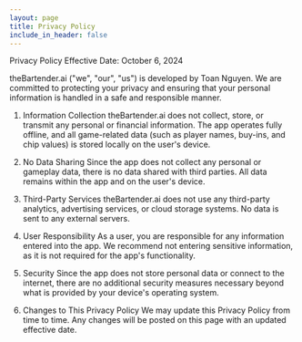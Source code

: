 ```yaml
---
layout: page
title: Privacy Policy
include_in_header: false
---
```


Privacy Policy
Effective Date: October 6, 2024

theBartender.ai ("we", "our", "us") is developed by Toan Nguyen. We are committed to protecting your privacy and ensuring that your personal information is handled in a safe and responsible manner.

1. Information Collection
theBartender.ai does not collect, store, or transmit any personal or financial information. The app operates fully offline, and all game-related data (such as player names, buy-ins, and chip values) is stored locally on the user's device.

2. No Data Sharing
Since the app does not collect any personal or gameplay data, there is no data shared with third parties. All data remains within the app and on the user's device.

3. Third-Party Services
theBartender.ai does not use any third-party analytics, advertising services, or cloud storage systems. No data is sent to any external servers.

4. User Responsibility
As a user, you are responsible for any information entered into the app. We recommend not entering sensitive information, as it is not required for the app's functionality.

5. Security
Since the app does not store personal data or connect to the internet, there are no additional security measures necessary beyond what is provided by your device's operating system.

6. Changes to This Privacy Policy
We may update this Privacy Policy from time to time. Any changes will be posted on this page with an updated effective date.

